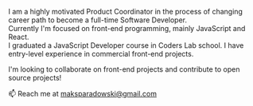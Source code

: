 I am a highly motivated Product Coordinator in the process of changing career path to become a full-time Software Developer.  
Currently I'm focused on front-end programming, mainly JavaScript and React.  
I graduated a JavaScript Developer course in Coders Lab school. 
I have entry-level experience in commercial front-end projects. 

I'm looking to collaborate on front-end projects and contribute to open source projects!

📫 Reach me at maksparadowski@gmail.com

<!---
- 👋 Hi, I’m @MuGen9
- 👀 I’m interested in ...
- 🌱 I’m currently learning ...
- 💞️ I’m looking to collaborate on ...
- 📫 How to reach me ...
--->

<!---
MuGen9/MuGen9 is a ✨ special ✨ repository because its `README.md` (this file) appears on your GitHub profile.
You can click the Preview link to take a look at your changes.
--->
